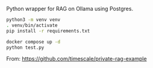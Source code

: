 Python wrapper for RAG on Ollama using Postgres.

```sh
python3 -m venv venv
. venv/bin/activate
pip install -r requirements.txt

docker compose up -d
python test.py
```

From: https://github.com/timescale/private-rag-example